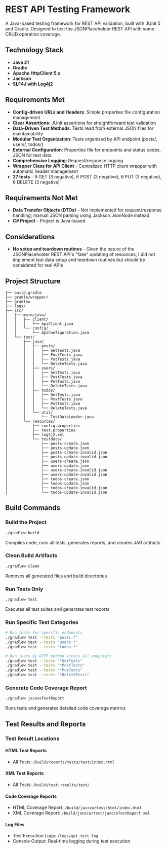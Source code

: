 # REST API Testing Framework

A Java-based testing framework for REST API validation, built with JUnit 5 and Gradle. Designed to test the JSONPlaceholder REST API with some CRUD operation coverage.

## Technology Stack

- **Java 21**
- **Gradle**
- **Apache HttpClient 5.x**
- **Jackson**
- **SLF4J with Log4j2**

## Requirements Met

- **Config-driven URLs and Headers**: Simple properties file configuration management
- **Clear Assertions**: JUnit assertions for straightforward test validation
- **Data-Driven Test Methods**: Tests read from external JSON files for maintainability
- **Modular Test Organization**: Tests organized by API endpoint (posts/, users/, todos/)
- **External Configuration**: Properties file for endpoints and status codes, JSON for test data
- **Comprehensive Logging**: Request/response logging
- **Wrapper Class for API Client** - Centralized HTTP client wrapper with automatic header management
- **27 tests** - 9 GET (3 negative), 6 POST (3 negative), 6 PUT (3 negative), 6 DELETE (3 negative)

## Requirements Not Met

- **Data Transfer Objects (DTOs)** - Not implemented for request/response handling; manual JSON parsing using Jackson JsonNode instead
- **C# Project** - Project is Java-based

## Considerations

- **No setup and teardown routines** - Given the nature of the JSONPlaceholder REST API's "fake" updating of resources, I did not implement test data setup and teardown routines but should be considered for real APIs

## Project Structure

```
├── build.gradle                      
├── gradle/wrapper/                   
├── gradlew                          
├── logs/                            
├── src/
│   ├── main/java/
│   │   ├── client/
│   │   │   └── ApiClient.java     
│   │   └── config/
│   │       └── ApiConfiguration.java
│   └── test/
│       ├── java/
│       │   ├── posts/  
│       │   │   ├── GetTests.java
│       │   │   ├── PostTests.java
│       │   │   ├── PutTests.java
│       │   │   └── DeleteTests.java
│       │   ├── users/
│       │   │   ├── GetTests.java
│       │   │   ├── PostTests.java
│       │   │   ├── PutTests.java
│       │   │   └── DeleteTests.java
│       │   ├── todos/
│       │   │   ├── GetTests.java
│       │   │   ├── PostTests.java
│       │   │   ├── PutTests.java
│       │   │   └── DeleteTests.java
│       │   └── util/
│       │       └── TestDataLoader.java
│       └── resources/
│           ├── config.properties
│           ├── test.properties
│           ├── log4j2.xml
│           └── testdata/
│               ├── posts-create.json
│               ├── posts-update.json
│               ├── posts-create-invalid.json
│               ├── posts-update-invalid.json
│               ├── users-create.json
│               ├── users-update.json
│               ├── users-create-invalid.json
│               ├── users-update-invalid.json
│               ├── todos-create.json
│               ├── todos-update.json
│               ├── todos-create-invalid.json
│               └── todos-update-invalid.json
```

## Build Commands

### Build the Project
```bash
./gradlew build
```
Compiles code, runs all tests, generates reports, and creates JAR artifacts

### Clean Build Artifacts
```bash
./gradlew clean
```
Removes all generated files and build directories

### Run Tests Only
```bash
./gradlew test
```
Executes all test suites and generates test reports

### Run Specific Test Categories
```bash
# Run tests for specific endpoints
./gradlew test --tests "posts.*"
./gradlew test --tests "users.*"
./gradlew test --tests "todos.*"

# Run tests by HTTP method across all endpoints
./gradlew test --tests "*GetTests"
./gradlew test --tests "*PostTests"
./gradlew test --tests "*PutTests"
./gradlew test --tests "*DeleteTests"
```

### Generate Code Coverage Report
```bash
./gradlew jacocoTestReport
```
Runs tests and generates detailed code coverage metrics

## Test Results and Reports

### Test Result Locations

#### HTML Test Reports
- All Tests: `/build/reports/tests/test/index.html`

#### XML Test Reports
- All Tests: `/build/test-results/test/`

#### Code Coverage Reports
- HTML Coverage Report: `/build/jacoco/test/html/index.html`
- XML Coverage Report: `/build/jacoco/test/jacocoTestReport.xml`

#### Log Files
- Test Execution Logs: `/logs/api-test.log`
- Console Output: Real-time logging during test execution
